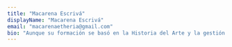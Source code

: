```yaml
---
title: "Macarena Escrivá"
displayName: "Macarena Escrivá"
email: "macarenaetheria@gmail.com"
bio: "Aunque su formación se basó en la Historia del Arte y la gestión cultural, desde hace algunos años busca el equilibrio entre trabajo y pasión: periodismo y fotografía de viajes y gastronomía. Inquieta y entusiasta, colabora con medios nacionales e internacionales. Síguela para descubrir los sitios de moda pero también lugares recónditos del mundo."
---
```



